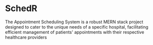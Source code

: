 # SchedR
The Appointment Scheduling System is a robust MERN stack project designed to cater to the unique needs of a specific hospital, facilitating efficient management of patients' appointments with their respective healthcare providers
